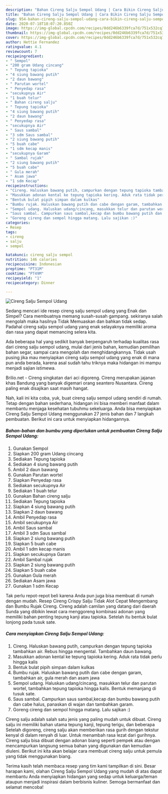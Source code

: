```yaml
---
description: "Bahan Cireng Salju Sempol Udang | Cara Bikin Cireng Salju Sempol Udang Yang Sempurna"
title: "Bahan Cireng Salju Sempol Udang | Cara Bikin Cireng Salju Sempol Udang Yang Sempurna"
slug: 954-bahan-cireng-salju-sempol-udang-cara-bikin-cireng-salju-sempol-udang-yang-sempurna
date: 2020-07-18T18:07:20.850Z
image: https://img-global.cpcdn.com/recipes/0dd246b6339fca7d/751x532cq70/cireng-salju-sempol-udang-foto-resep-utama.jpg
thumbnail: https://img-global.cpcdn.com/recipes/0dd246b6339fca7d/751x532cq70/cireng-salju-sempol-udang-foto-resep-utama.jpg
cover: https://img-global.cpcdn.com/recipes/0dd246b6339fca7d/751x532cq70/cireng-salju-sempol-udang-foto-resep-utama.jpg
author: Hettie Fernandez
ratingvalue: 4.1
reviewcount: 7
recipeingredient:
- " Sempol"
- "200 gram Udang cincang"
- " Tepung tapioka"
- "4 siung bawang putih"
- "2 daun bawang"
- " Parutan wortel"
- " Penyedap rasa"
- "secukupnya Air"
- "1 buah telur"
- " Bahan cireng salju"
- " Tepung tapioka"
- "4 siung bawang putih"
- "2 daun bawang"
- " Penyedap rasa"
- "secukupnya Air"
- " Saus sambal"
- "3 sdm Saus sambal"
- "2 siung bawang putih"
- "5 buah cabe"
- "1 sdm kecap manis"
- "secukupnya Garam"
- " Sambal rujak"
- "2 siung bawang putih"
- "5 buah cabe"
- " Gula merah"
- " Asam jawa"
- "1 sdm Kecap"
recipeinstructions:
- "Cireng. Haluskan bawang putih, campurkan dengan tepung tapioka tambahkan air. Rebus hingga mengental. Tambahkan daun bawang."
- "Masukkan adonan kental ke tepung tapioka kering. Aduk rata tidak perlu hingga kalis"
- "Bentuk bulat pipih simpan dalam kulkas"
- "Bumbu rujak. Haluskan bawang putih dan cabe dengan garam, tambahkan air, gula merah dan asam jawa"
- "Sempol udang. Haluskan udang/cincang, masukkan telur dan parutan wortel, tambahkan tepung tapioka hingga kalis. Bentuk memanjang di tusuk sate."
- "Saus sambal. Campurkan saus sambal,kecap dan bumbu bawang putih dan cabe halus, panaskan di wajan dan tambahkan garam."
- "Goreng cireng dan sempol hingga matang. Lalu sajikan :)"
categories:
- Resep
tags:
- cireng
- salju
- sempol

katakunci: cireng salju sempol 
nutrition: 146 calories
recipecuisine: Indonesian
preptime: "PT31M"
cooktime: "PT49M"
recipeyield: "1"
recipecategory: Dinner

---
```



![Cireng Salju Sempol Udang](https://img-global.cpcdn.com/recipes/0dd246b6339fca7d/751x532cq70/cireng-salju-sempol-udang-foto-resep-utama.jpg)

Sedang mencari ide resep cireng salju sempol udang yang Enak dan Simpel? Cara membuatnya memang susah-susah gampang. sekiranya salah mengolah maka hasilnya Tidak Memuaskan dan bahkan tidak sedap. Padahal cireng salju sempol udang yang enak selayaknya memiliki aroma dan rasa yang dapat memancing selera kita.

Ada beberapa hal yang sedikit banyak berpengaruh terhadap kualitas rasa dari cireng salju sempol udang, mulai dari jenis bahan, kemudian pemilihan bahan segar, sampai cara mengolah dan menghidangkannya. Tidak usah pusing jika mau menyiapkan cireng salju sempol udang yang enak di mana pun anda berada, karena asal sudah tahu triknya maka hidangan ini mampu menjadi sajian istimewa.

Brilio.net - Cireng singkatan dari aci digoreng. Cireng merupakan jajanan khas Bandung yang banyak digemari orang seantero Nusantara. Cireng paling enak disajikan saat masih hangat.


Nah, kali ini kita coba, yuk, buat cireng salju sempol udang sendiri di rumah. Tetap dengan bahan sederhana, hidangan ini bisa memberi manfaat dalam membantu menjaga kesehatan tubuhmu sekeluarga. Anda bisa menyiapkan Cireng Salju Sempol Udang menggunakan 27 jenis bahan dan 7 langkah pembuatan. Berikut ini cara untuk menyiapkan hidangannya.

<!--inarticleads1-->

##### Bahan-bahan dan bumbu yang diperlukan untuk pembuatan Cireng Salju Sempol Udang:

1. Gunakan  Sempol
1. Siapkan 200 gram Udang cincang
1. Sediakan  Tepung tapioka
1. Sediakan 4 siung bawang putih
1. Ambil 2 daun bawang
1. Gunakan  Parutan wortel
1. Siapkan  Penyedap rasa
1. Sediakan secukupnya Air
1. Sediakan 1 buah telur
1. Gunakan  Bahan cireng salju
1. Sediakan  Tepung tapioka
1. Siapkan 4 siung bawang putih
1. Siapkan 2 daun bawang
1. Ambil  Penyedap rasa
1. Ambil secukupnya Air
1. Ambil  Saus sambal
1. Ambil 3 sdm Saus sambal
1. Siapkan 2 siung bawang putih
1. Siapkan 5 buah cabe
1. Ambil 1 sdm kecap manis
1. Siapkan secukupnya Garam
1. Ambil  Sambal rujak
1. Siapkan 2 siung bawang putih
1. Siapkan 5 buah cabe
1. Gunakan  Gula merah
1. Sediakan  Asam jawa
1. Gunakan 1 sdm Kecap


Tak perlu repot-repot beli karena Anda pun juga bisa membuat di rumah dengan mudah. Resep Cireng Crispy Salju Tidak Alot Cepat Mengembang dan Bumbu Rujak Cireng. Cireng adalah camilan yang datang dari daerah Sunda yang dibikin lewat cara menggoreng kombinasi adonan yang memiliki bahan penting tepung kanji atau tapioka. Setelah itu bentuk bulat lonjong pada tusuk sate. 

<!--inarticleads2-->

##### Cara menyiapkan Cireng Salju Sempol Udang:

1. Cireng. Haluskan bawang putih, campurkan dengan tepung tapioka tambahkan air. Rebus hingga mengental. Tambahkan daun bawang.
1. Masukkan adonan kental ke tepung tapioka kering. Aduk rata tidak perlu hingga kalis
1. Bentuk bulat pipih simpan dalam kulkas
1. Bumbu rujak. Haluskan bawang putih dan cabe dengan garam, tambahkan air, gula merah dan asam jawa
1. Sempol udang. Haluskan udang/cincang, masukkan telur dan parutan wortel, tambahkan tepung tapioka hingga kalis. Bentuk memanjang di tusuk sate.
1. Saus sambal. Campurkan saus sambal,kecap dan bumbu bawang putih dan cabe halus, panaskan di wajan dan tambahkan garam.
1. Goreng cireng dan sempol hingga matang. Lalu sajikan :)


Cireng salju adalah salah satu jenis yang paling mudah untuk dibuat. Cireng salju ini memiliki bahan utama tepung kanji, tepung terigu, dan beberapa Setelah digoreng, cireng salju akan memberikan rasa gurih dengan tekstur kenyal di dalam renyah di luar. Untuk menambah rasa lezat dari gurihnya. Cireng salju bisa dibuat dengan adonan biang seperti pempek atau dengan mencampurkan langsung semua bahan yang digunakan dan kemudian diuleni. Berikut ini kita akan belajar cara membuat cireng salju untuk pemula yang tidak menggunakan biang. 

Terima kasih telah membaca resep yang tim kami tampilkan di sini. Besar harapan kami, olahan Cireng Salju Sempol Udang yang mudah di atas dapat membantu Anda menyiapkan hidangan yang sedap untuk keluarga/teman ataupun menjadi inspirasi dalam berbisnis kuliner. Semoga bermanfaat dan selamat mencoba!
